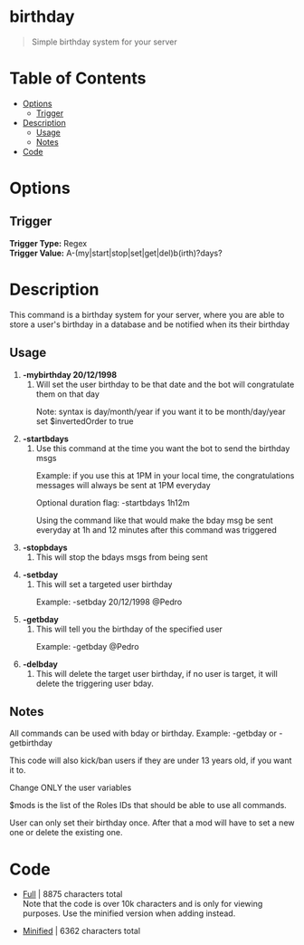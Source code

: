 # birthday
> Simple birthday system for your server

# Table of Contents
* [Options](#Options)
	* [Trigger](##Trigger)
* [Description](#Description)
	* [Usage](##Usage)
	* [Notes](##Notes)
* [Code](#Code)

# Options
## Trigger
**Trigger Type:** Regex<br>
**Trigger Value:** A-(my|start|stop|set|get|del)b(irth)?days?<br>


# Description
This command is a birthday system for your server, where you are able to store a user's birthday in a database and be notified when its their birthday

## Usage
1. **-mybirthday 20/12/1998**
	1. Will set the user birthday to be that date and the bot will congratulate them on that day<p>
	Note: syntax is day/month/year if you want it to be month/day/year set $invertedOrder to true
1. **-startbdays**
	1. Use this command at the time you want the bot to send the birthday msgs<p>
	Example: if you use this at 1PM in your local time, the congratulations messages will always be sent at 1PM everyday<p>
	Optional duration flag: -startbdays 1h12m<p>
	Using the command like that would make the bday msg be sent everyday at 1h and 12 minutes after this command was triggered
1. **-stopbdays**
	1. This will stop the bdays msgs from being sent<p>
1. **-setbday**
	1. This will set a targeted user birthday<p>
	Example: -setbday 20/12/1998 @Pedro
1. **-getbday**
	1. This will tell you the birthday of the specified user<p>
	Example: -getbday @Pedro
1. **-delbday**
	1. This will delete the target user birthday, if no user is target, it will delete the triggering user bday.

## Notes
All commands can be used with bday or birthday. Example: -getbday or -getbirthday<p>
This code will also kick/ban users if they are under 13 years old, if you want it to.<p>
Change ONLY the user variables<p>
$mods is the list of the Roles IDs that should be able to use all commands.<p>
User can only set their birthday once. After that a mod will have to set a new one or delete the existing one.<p>

# Code
* [Full](./birthday/birthday.cc.go) | 8875
 characters total<br>
Note that the code is over 10k characters and is only for viewing purposes. Use the minified version when adding instead.

* [Minified](./birthday.minified.go) | 6362
 characters total<br>